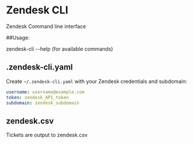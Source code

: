 # Zendesk CLI

Zendesk Command line interface

##Usage:

zendesk-cli --help  (for available commands)

## .zendesk-cli.yaml

Create `~/.zendesk-cli.yaml` with your Zendesk credentials and subdomain:

```yaml
username: username@example.com
token: zendesk_API_token
subdomain: zendesk_subdomain
```

## zendesk.csv

Tickets are output to zendesk.csv